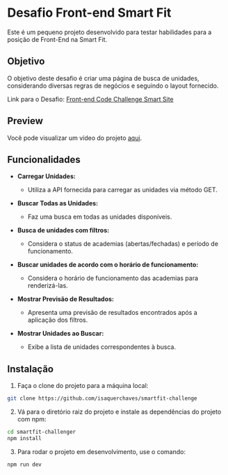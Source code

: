 # Desafio Front-end Smart Fit

Este é um pequeno projeto desenvolvido para testar habilidades para a posição de Front-End na Smart Fit.

## Objetivo
O objetivo deste desafio é criar uma página de busca de unidades, considerando diversas regras de negócios e seguindo o layout fornecido.

Link para o Desafio: [Front-end Code Challenge Smart Site](https://github.com/bioritmo/front-end-code-challenge-smartsite)

## Preview
Você pode visualizar um vídeo do projeto [aqui](link_para_o_video_do_projeto).

## Funcionalidades

- **Carregar Unidades:**
  - Utiliza a API fornecida para carregar as unidades via método GET.
  
- **Buscar Todas as Unidades:**
  - Faz uma busca em todas as unidades disponíveis.
  
- **Busca de unidades com filtros:**
  - Considera o status de academias (abertas/fechadas) e período de funcionamento.
  
- **Buscar unidades de acordo com o horário de funcionamento:**
  - Considera o horário de funcionamento das academias para renderizá-las.
  
- **Mostrar Previsão de Resultados:**
  - Apresenta uma previsão de resultados encontrados após a aplicação dos filtros.
  
- **Mostrar Unidades ao Buscar:**
  - Exibe a lista de unidades correspondentes à busca.

## Instalação

1. Faça o clone do projeto para a máquina local:

```bash
git clone https://github.com/isaquerchaves/smartfit-challenge
```

2. Vá para o diretório raiz do projeto e instale as dependências do projeto com npm:

```bash
cd smartfit-challenger
npm install
```
3. Para rodar o projeto em desenvolvimento, use o comando:

```bash
npm run dev
```
